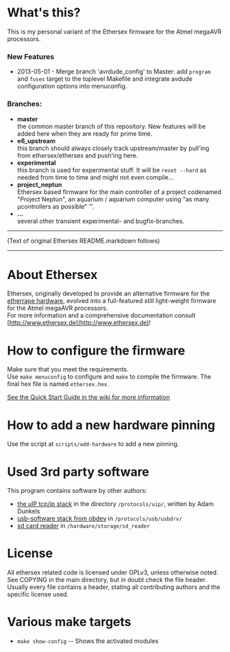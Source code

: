 # What's this?

This is my personal variant of the Ethersex firmware for the Atmel megaAVR processors.

### New Features
* 2013-05-01 - Merge branch 'avrdude_config' to Master:
	add `program` and `fuses` target to the toplevel Makefile and integrate
	avdude configuration options into menuconfig. 


### Branches:
* __master__  
	the common master branch of this repository. New features will be added
	here when they are ready for prime time.
* __e6_upstream__  
	this branch should always closely track upstream/master by pull'ing from
	ethersex/ethersex and push'ing here.
* __experimental__  
	this branch is used for experimental stuff. It will be `reset --hard`
	as needed from time to time and might not even compile...
* __project_neptun__  
	Ethersex based firmware for the main controller of a project codenamed
	"Project Neptun", an aquarium / aquarium computer using "as many
	&micro;controllers as possible" &trade;.
* __...__  
	several other transient experimental- and bugfix-branches.

***************************************************************************
(Text of original Ethersex README.markdown follows)
***************************************************************************
About Ethersex
==============
Ethersex, originally developed to provide an alternative firmware for the [etherrape hardware](http://www.lochraster.org/etherrape),
evolved into a full-featured still light-weight firmware for the Atmel megaAVR processors.  
For more information and a comprehensive documentation  consult [http://www.ethersex.de](http://www.ethersex.de)!

How to configure the firmware
=============================
Make sure that you meet the requirements.  
Use `make menuconfig` to configure and `make` to compile the firmware.
The final hex file is named `ethersex.hex`.

[See the Quick Start Guide in the wiki for more information](http://ethersex.de/index.php/Quick_Start_Guide)

How to add a new hardware pinning
=================================
Use the script at `scripts/add-hardware` to add a new pinning.


Used 3rd party software 
=======================
This program contains software by other authors:

* [the uIP tcp/ip stack](http://www.sics.se/~adam/uip) in the directory `/protocols/uip/`, written by Adam Dunkels
* [usb-software stack from obdev](http://www.obdev.at/products/vusb/index.html) in `/protocols/usb/usbdrv/`
* [sd card reader](http://www.roland-riegel.de/sd-reader/index.html) in `/hardware/storage/sd_reader`

License
=======
All ethersex related code is licensed under GPLv3, unless otherwise noted. See COPYING in the main
directory, but in doubt check the file header. Usually every file contains a
header, stating all contributing authors and the specific license used.

Various make targets
====================

* `make show-config` -- Shows the activated modules
